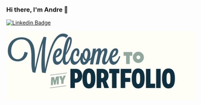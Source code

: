 ### Hi there, I'm Andre 👋
[![Linkedin Badge](https://img.shields.io/badge/-LinkedIn-blue?style=flat-square&logo=Linkedin&logoColor=white&link=https://www.linkedin.com/in/andre-scarton-a6b25b195/)](https://www.linkedin.com/in/andre-scarton-a6b25b195/)
<p align="center">
  <img src="https://github.com/andrescarton/andrescarton/blob/main/welcome_to_my_portfolio.jpg" />
</p>

<!--
**andrescarton/andrescarton** is a ✨ _special_ ✨ repository because its `README.md` (this file) appears on your GitHub profile.

Here are some ideas to get you started:

- 🔭 I’m currently working on ...
- 🌱 I’m currently learning ...
- 👯 I’m looking to collaborate on ...
- 🤔 I’m looking for help with ...
- 💬 Ask me about ...
- 📫 How to reach me: ...
- 😄 Pronouns: ...
- ⚡ Fun fact: ...
-->
